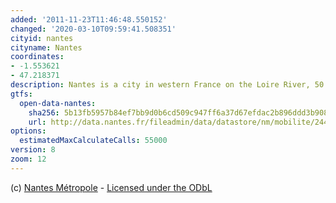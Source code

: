 ```yaml
---
added: '2011-11-23T11:46:48.550152'
changed: '2020-03-10T09:59:41.508351'
cityid: nantes
cityname: Nantes
coordinates:
- -1.553621
- 47.218371
description: Nantes is a city in western France on the Loire River, 50 km (31 mi) from the Atlantic coast
gtfs:
  open-data-nantes:
    sha256: 5b13fb5957b84ef7bb9d0b6cd509c947ff6a37d67efdac2b896ddd3b908aad10
    url: http://data.nantes.fr/fileadmin/data/datastore/nm/mobilite/24440040400129_NM_TAN_00005/ARRETS_HORAIRES_CIRCUITS_TAN_gtfs.zip
options:
  estimatedMaxCalculateCalls: 55000
version: 8
zoom: 12
---
```


(c) [Nantes Métropole](http://data.nantes.fr/donnees/detail/?tx_icsoddatastore_pi1\[keywords\]=&tx_icsoddatastore_pi1\[date\]=&tx_icsoddatastore_pi1\[dateValid\]=&tx_icsoddatastore_pi1\[fileformat\]\[0\]=13&tx_icsoddatastore_pi1\[uid\]=40) - [Licensed under the ODbL](http://data.nantes.fr/licence/)
